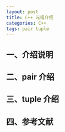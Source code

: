 ```yaml
---
layout: post
title: C++ 元组介绍
categories: C++
tags: pair tuple
---
```


## 一、介绍说明

## 二、pair 介绍

## 三、tuple 介绍

## 四、参考文献